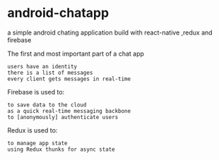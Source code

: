 # android-chatapp
a simple android chating application build with react-native ,redux and firebase

The first and most important part of a chat app

    users have an identity
    there is a list of messages
    every client gets messages in real-time
Firebase is used to:

    to save data to the cloud
    as a quick real-time messaging backbone
    to [anonymously] authenticate users

Redux is used to:

    to manage app state
    using Redux thunks for async state

